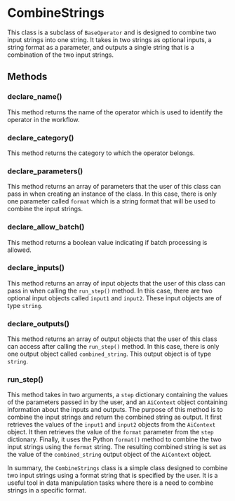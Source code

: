 # **CombineStrings**
This class is a subclass of `BaseOperator` and is designed to combine two input strings into one string. It takes in two strings as optional inputs, a string format as a parameter, and outputs a single string that is a combination of the two input strings.

## Methods
### declare_name()
This method returns the name of the operator which is used to identify the operator in the workflow.

### declare_category()
This method returns the category to which the operator belongs.

### declare_parameters()
This method returns an array of parameters that the user of this class can pass in when creating an instance of the class. In this case, there is only one parameter called `format` which is a string format that will be used to combine the input strings.

### declare_allow_batch()
This method returns a boolean value indicating if batch processing is allowed.

### declare_inputs()
This method returns an array of input objects that the user of this class can pass in when calling the `run_step()` method. In this case, there are two optional input objects called `input1` and `input2`. These input objects are of type `string`.

### declare_outputs()
This method returns an array of output objects that the user of this class can access after calling the `run_step()` method. In this case, there is only one output object called `combined_string`. This output object is of type `string`.

### run_step()
This method takes in two arguments, a `step` dictionary containing the values of the parameters passed in by the user, and an `AiContext` object containing information about the inputs and outputs. The purpose of this method is to combine the input strings and return the combined string as output. It first retrieves the values of the `input1` and `input2` objects from the `AiContext` object. It then retrieves the value of the `format` parameter from the `step` dictionary. Finally, it uses the Python `format()` method to combine the two input strings using the `format` string. The resulting combined string is set as the value of the `combined_string` output object of the `AiContext` object.

In summary, the `CombineStrings` class is a simple class designed to combine two input strings using a format string that is specified by the user. It is a useful tool in data manipulation tasks where there is a need to combine strings in a specific format.